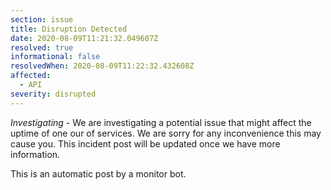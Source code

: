 ```yaml
---
section: issue
title: Disruption Detected
date: 2020-08-09T11:21:32.049607Z
resolved: true
informational: false
resolvedWhen: 2020-08-09T11:22:32.432608Z
affected:
  - API
severity: disrupted
---
```

*Investigating* - We are investigating a potential issue that might affect the uptime of one our of services. We are sorry for any inconvenience this may cause you. This incident post will be updated once we have more information.

This is an automatic post by a monitor bot.
        